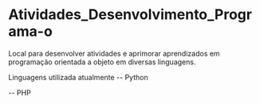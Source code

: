 # Atividades_Desenvolvimento_Programa-o
Local para desenvolver atividades e aprimorar aprendizados em programação orientada a objeto em diversas linguagens.

Linguagens utilizada atualmente 
-- Python

-- PHP

